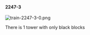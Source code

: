 #### 2247-3
![train-2247-3-0.png](https://github.com/lil-lab/nlvr/raw/master/nlvr/train/images/48/train-2247-3-0.png "train-2247-3-0.png")

There is 1 tower with only black blocks